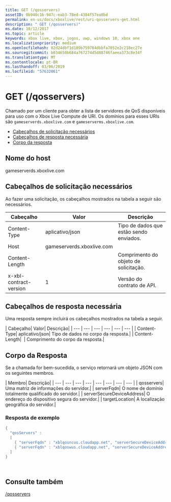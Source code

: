 ```yaml
---
title: GET (/qosservers)
assetID: 8b940c1b-947c-eab3-78ed-4384f57ea0bd
permalink: en-us/docs/xboxlive/rest/uri-qosservers-get.html
description: " GET (/qosservers)"
ms.date: 10/12/2017
ms.topic: article
keywords: xbox live, xbox, jogos, uwp, windows 10, xbox one
ms.localizationpriority: medium
ms.openlocfilehash: 02d24dbf1d189b759784dbbfa7052e2c218ec27e
ms.sourcegitcommit: b034650b684a767274d5d88746faeea373c8e34f
ms.translationtype: MT
ms.contentlocale: pt-BR
ms.lasthandoff: 03/06/2019
ms.locfileid: "57632061"
---
```

# <a name="get-qosservers"></a>GET (/qosservers)
Chamado por um cliente para obter a lista de servidores de QoS disponíveis para uso com o Xbox Live Compute de URI. Os domínios para esses URIs são `gameserverds.xboxlive.com` e `gameserverms.xboxlive.com`.
 
  * [Cabeçalhos de solicitação necessários](#ID4EBB)
  * [Cabeçalhos de resposta necessária](#ID4EUC)
  * [Corpo da resposta](#ID4EVD)
 
<a id="ID5EG"></a>

 
## <a name="host-name"></a>Nome do host

gameserverds.xboxlive.com
 
<a id="ID4EBB"></a>

 
## <a name="required-request-headers"></a>Cabeçalhos de solicitação necessários
 
Ao fazer uma solicitação, os cabeçalhos mostrados na tabela a seguir são necessários.
 
| Cabeçalho| Valor| Descrição| 
| --- | --- | --- | 
| Content-Type| aplicativo/json| Tipo de dados que estão sendo enviados.| 
| Host| gameserverds.xboxlive.com|  | 
| Content-Length|  | Comprimento do objeto de solicitação.| 
| x-xbl-contract-version| 1| Versão do contrato de API.| 
  
<a id="ID4EUC"></a>

 
## <a name="required-response-headers"></a>Cabeçalhos de resposta necessária
 
Uma resposta sempre incluirá os cabeçalhos mostrados na tabela a seguir.
 
| Cabeçalho| Valor| Descrição| 
| --- | --- | --- | --- | --- | --- | 
| Content-Type| aplicativo/json| Tipo de dados no corpo da resposta.| 
| Content-Length|  | Comprimento do corpo da resposta.| 
  
<a id="ID4EVD"></a>

 
## <a name="response-body"></a>Corpo da Resposta
 
Se a chamada for bem-sucedida, o serviço retornará um objeto JSON com os seguintes membros.
 
| Membro| Descrição| 
| --- | --- | --- | --- | --- | --- | --- | --- | 
| qosservers| Uma matriz de informações do servidor.| 
| serverFqdn| O nome de domínio totalmente qualificado do servidor.| 
| serverSecureDeviceAddress| O endereço do dispositivo segura do servidor.| 
| targetLocation| A localização geográfica do servidor.| 
 
<a id="ID4EUE"></a>

 
### <a name="sample-response"></a>Resposta de exemplo
 

```cpp
{ 
  "qosServers" : 
  [ 
    { "serverFqdn" : "xblqosncus.cloudapp.net", "serverSecureDeviceAddress" : "&lt;base-64 encoded blob>", "targetLocation" : "North Central US" },
    { "serverFqdn" : "xblqoswus.cloudapp.net", "serverSecureDeviceAddress" : "&lt;base-64 encoded blob>", "targetLocation" : "West US" },
  ]
}

      
```

   
<a id="ID4EBF"></a>

 
## <a name="see-also"></a>Consulte também
 [/qosservers](uri-qosservers.md)

  